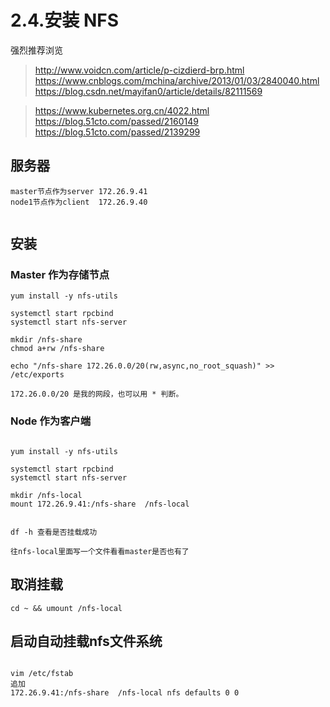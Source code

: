 # 2.4.安装 NFS

强烈推荐浏览
> http://www.voidcn.com/article/p-cizdierd-brp.html
> https://www.cnblogs.com/mchina/archive/2013/01/03/2840040.html
> https://blog.csdn.net/mayifan0/article/details/82111569

> https://www.kubernetes.org.cn/4022.html
> https://blog.51cto.com/passed/2160149
> https://blog.51cto.com/passed/2139299


## 服务器
```
master节点作为server 172.26.9.41
node1节点作为client  172.26.9.40


```

## 安装
### Master 作为存储节点
```
yum install -y nfs-utils

systemctl start rpcbind
systemctl start nfs-server

mkdir /nfs-share
chmod a+rw /nfs-share

echo "/nfs-share 172.26.0.0/20(rw,async,no_root_squash)" >> /etc/exports

172.26.0.0/20 是我的网段，也可以用 * 判断。

```

### Node 作为客户端
```

yum install -y nfs-utils

systemctl start rpcbind
systemctl start nfs-server

mkdir /nfs-local
mount 172.26.9.41:/nfs-share  /nfs-local


df -h 查看是否挂载成功

往nfs-local里面写一个文件看看master是否也有了
```


## 取消挂载

```
cd ~ && umount /nfs-local

```

## 启动自动挂载nfs文件系统
```

vim /etc/fstab
追加
172.26.9.41:/nfs-share  /nfs-local nfs defaults 0 0
```
